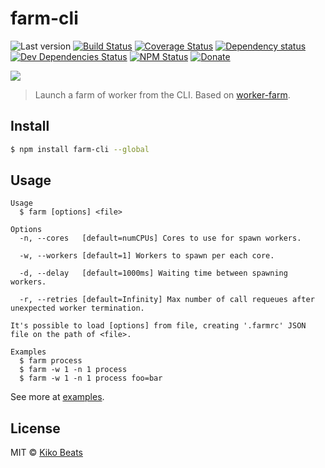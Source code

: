 # farm-cli

![Last version](https://img.shields.io/github/tag/Kikobeats/farm-cli.svg?style=flat-square)
[![Build Status](https://img.shields.io/travis/Kikobeats/farm-cli/master.svg?style=flat-square)](https://travis-ci.org/Kikobeats/farm-cli)
[![Coverage Status](https://img.shields.io/coveralls/Kikobeats/farm-cli.svg?style=flat-square)](https://coveralls.io/github/Kikobeats/farm-cli)
[![Dependency status](https://img.shields.io/david/Kikobeats/farm-cli.svg?style=flat-square)](https://david-dm.org/Kikobeats/farm-cli)
[![Dev Dependencies Status](https://img.shields.io/david/dev/Kikobeats/farm-cli.svg?style=flat-square)](https://david-dm.org/Kikobeats/farm-cli#info=devDependencies)
[![NPM Status](https://img.shields.io/npm/dm/farm-cli.svg?style=flat-square)](https://www.npmjs.org/package/farm-cli)
[![Donate](https://img.shields.io/badge/donate-paypal-blue.svg?style=flat-square)](https://paypal.me/Kikobeats)

![](https://i.imgur.com/mVWDurf.png)

> Launch a farm of worker from the CLI. Based on [worker-farm](https://github.com/rvagg/node-worker-farm).

## Install

```bash
$ npm install farm-cli --global
```

## Usage

```
Usage
  $ farm [options] <file>

Options
  -n, --cores   [default=numCPUs] Cores to use for spawn workers.

  -w, --workers [default=1] Workers to spawn per each core.

  -d, --delay   [default=1000ms] Waiting time between spawning workers.

  -r, --retries [default=Infinity] Max number of call requeues after unexpected worker termination.

It's possible to load [options] from file, creating '.farmrc' JSON file on the path of <file>.

Examples
  $ farm process
  $ farm -w 1 -n 1 process
  $ farm -w 1 -n 1 process foo=bar
```

See more at [examples](/examples).

## License

MIT © [Kiko Beats](http://kikobeats.com)
